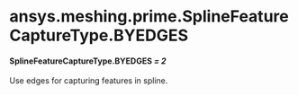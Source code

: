 # ansys.meshing.prime.SplineFeatureCaptureType.BYEDGES

#### SplineFeatureCaptureType.BYEDGES *= 2*

Use edges for capturing features in spline.

<!-- !! processed by numpydoc !! -->
